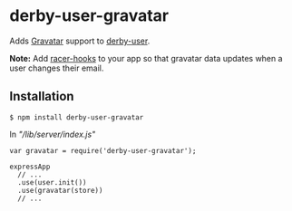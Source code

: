 derby-user-gravatar
===================

Adds [Gravatar](http://www.gravatar.com) support to [derby-user](https://github.com/psirenny/derby-user).

**Note:** Add [racer-hooks](https://github.com/psirenny/racer-hooks) to your app so that gravatar data updates when a user changes their email.

Installation
------------

    $ npm install derby-user-gravatar

In *"/lib/server/index.js"*

    var gravatar = require('derby-user-gravatar');

    expressApp
      // ...
      .use(user.init())
      .use(gravatar(store))
      // ...